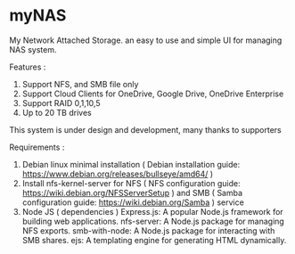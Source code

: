 # myNAS
My Network Attached Storage. an easy to use and simple UI for managing NAS system. 

Features :
1. Support NFS, and SMB file only
2. Support Cloud Clients for OneDrive, Google Drive, OneDrive Enterprise
3. Support RAID 0,1,10,5
4. Up to 20 TB drives

This system is under design and development, many thanks to supporters

Requirements :
1. Debian linux minimal installation ( Debian installation guide: https://www.debian.org/releases/bullseye/amd64/ )
2. Install nfs-kernel-server for NFS ( NFS configuration guide: https://wiki.debian.org/NFSServerSetup ) and SMB ( Samba configuration guide: https://wiki.debian.org/Samba ) service
3. Node JS ( dependencies )
   Express.js: A popular Node.js framework for building web applications.
   nfs-server: A Node.js package for managing NFS exports.
   smb-with-node: A Node.js package for interacting with SMB shares.
   ejs: A templating engine for generating HTML dynamically.
